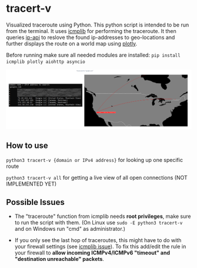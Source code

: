 # tracert-v
Visualized traceroute using Python. This python script is intended to be run from the terminal. It uses [icmplib](https://github.com/ValentinBELYN/icmplib) for performing the traceroute. It then queries [ip-api](https://ip-api.com) to reslove the found ip-addresses to geo-locations and further displays the route on a world map using [plotly](https://github.com/plotly/plotly.py).

Before running make sure all needed modules are installed: `pip install icmplib plotly aiohttp asyncio`

![Example Image](./example.png)

## How to use

`python3 tracert-v {domain or IPv4 address}` for looking up one specific route

`python3 tracert-v all` for getting a live view of all open connections (NOT IMPLEMENTED YET)

## Possible Issues

* The "traceroute" function from icmplib needs **root privileges**, make sure to run the script with them. (On Linux use `sudo -E python3 tracert-v` and on Windows run "cmd" as administrator.)

* If you only see the last hop of traceroutes, this might have to do with your firewall settings (see [icmplib issue](https://github.com/ValentinBELYN/icmplib/issues/10)).  To fix this add/edit the rule in your firewall to **allow incoming ICMPv4/ICMPv6 "timeout" and "destination unreachable" packets**.
